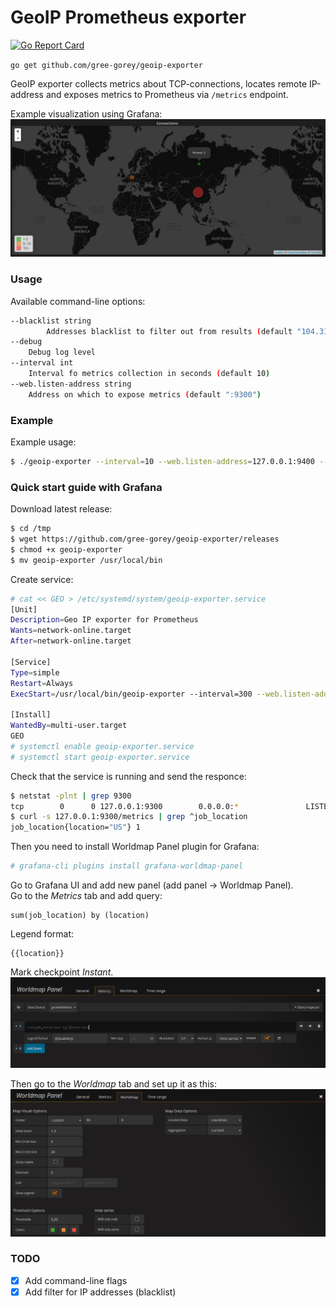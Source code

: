 # GeoIP Prometheus exporter

[![Go Report Card](https://goreportcard.com/badge/github.com/gree-gorey/geoip-exporter)](https://goreportcard.com/report/github.com/gree-gorey/geoip-exporter)

`go get github.com/gree-gorey/geoip-exporter`

GeoIP exporter collects metrics about TCP-connections, 
locates remote IP-address and exposes metrics to Prometheus 
via `/metrics` endpoint.

Example visualization using Grafana:
![map](https://raw.githubusercontent.com/gree-gorey/geoip-exporter/master/static/map.png "map")

### Usage

Available command-line options:
```bash
--blacklist string
    	Addresses blacklist to filter out from results (default "104.31.10.172,104.31.11.172")
--debug
    Debug log level
--interval int
    Interval fo metrics collection in seconds (default 10)
--web.listen-address string
    Address on which to expose metrics (default ":9300")
```

### Example

Example usage:
```bash
$ ./geoip-exporter --interval=10 --web.listen-address=127.0.0.1:9400 --blacklist=104.31.10.172,104.31.11.172 --debug
```

### Quick start guide with Grafana

Download latest release:
```bash
$ cd /tmp
$ wget https://github.com/gree-gorey/geoip-exporter/releases
$ chmod +x geoip-exporter
$ mv geoip-exporter /usr/local/bin
```

Create service:
```bash
# cat << GEO > /etc/systemd/system/geoip-exporter.service
[Unit]
Description=Geo IP exporter for Prometheus
Wants=network-online.target
After=network-online.target

[Service]
Type=simple
Restart=Always
ExecStart=/usr/local/bin/geoip-exporter --interval=300 --web.listen-address=127.0.0.1:9300 --blacklist="104.31.10.172,104.31.11.172"

[Install]
WantedBy=multi-user.target
GEO
# systemctl enable geoip-exporter.service
# systemctl start geoip-exporter.service
```

Check that the service is running and send the responce:
```bash
$ netstat -plnt | grep 9300
tcp        0      0 127.0.0.1:9300        0.0.0.0:*               LISTEN      2156/geoip-exporter
$ curl -s 127.0.0.1:9300/metrics | grep ^job_location
job_location{location="US"} 1
```

Then you need to install Worldmap Panel plugin for Grafana:
```bash
# grafana-cli plugins install grafana-worldmap-panel
```

Go to Grafana UI and add new panel (add panel -> Worldmap Panel).   
Go to the *Metrics* tab and add query:
```
sum(job_location) by (location)
```
Legend format:
```
{{location}}
```
Mark checkpoint *Instant*.  
![map](https://raw.githubusercontent.com/gree-gorey/geoip-exporter/master/static/wm1.png "map")

Then go to the *Worldmap* tab and set up it as this:
![map](https://raw.githubusercontent.com/gree-gorey/geoip-exporter/master/static/wm2.png "map")


### TODO

- [X] Add command-line flags
- [x] Add filter for IP addresses (blacklist)
